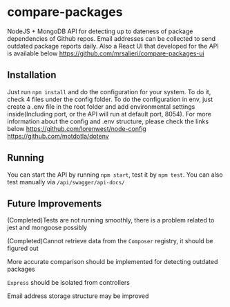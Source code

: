 # compare-packages
NodeJS + MongoDB API for detecting up to dateness of package dependencies of Github repos. Email addresses can be collected to send outdated package reports daily. Also a React UI that developed for the API is available below
https://github.com/mrsalieri/compare-packages-ui

## Installation
Just run `npm install` and do the configuration for your system. To do it, check 4 files under the config folder. To do the configuration in env, just create a .env file in the root folder and add environmental settings inside(Including port, or the API will run at default port, 8054). For more information about the config and .env structure, please check the links below
https://github.com/lorenwest/node-config
https://github.com/motdotla/dotenv

## Running
You can start the API by running `npm start`, test it by `npm test`. You can also test manually via
`/api/swagger/api-docs/`

## Future Improvements
(Completed)Tests are not running smoothly, there is a problem related to jest and mongoose possibly

(Completed)Cannot retrieve data from the `Composer` registry, it should be figured out

More accurate comparison should be implemented for detecting outdated packages

`Express` should be isolated from controllers

Email address storage structure may be improved
